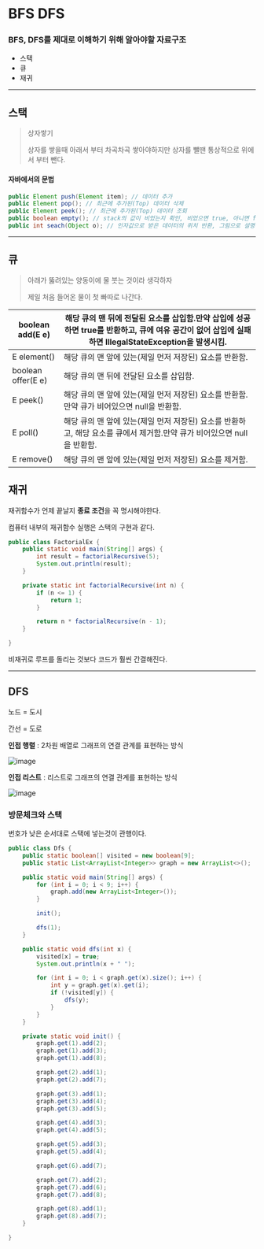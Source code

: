 # BFS DFS

### BFS, DFS를 제대로 이해하기 위해 알아야할 자료구조

* 스택
* 큐
* 재귀

------



## 스택

> 상자쌓기
>
> 상자를 쌓을때 아래서 부터 차곡차곡 쌓아야하지만 상자를 뺄땐 통상적으로 위에서 부터 뺀다. 



#### 자바에서의 문법

~~~java
public Element push(Element item); // 데이터 추가
public Element pop(); // 최근에 추가된(Top) 데이터 삭제
public Element peek(); // 최근에 추가된(Top) 데이터 조회
public boolean empty(); // stack의 값이 비었는지 확인, 비었으면 true, 아니면 false
public int seach(Object o); // 인자값으로 받은 데이터의 위치 반환, 그림으로 설명하겠음
~~~



------



## 큐

> 아래가 뚫려있는 양동이에 물 붓는 것이라 생각하자
>
> 제일 처음 들어온 물이 첫 빠따로 나간다.



| boolean add(E e)   | 해당 큐의 맨 뒤에 전달된 요소를 삽입함.만약 삽입에 성공하면 true를 반환하고, 큐에 여유 공간이 없어 삽입에 실패하면 IllegalStateException을 발생시킴. |
| ------------------ | ------------------------------------------------------------ |
| E element()        | 해당 큐의 맨 앞에 있는(제일 먼저 저장된) 요소를 반환함.      |
| boolean offer(E e) | 해당 큐의 맨 뒤에 전달된 요소를 삽입함.                      |
| E peek()           | 해당 큐의 맨 앞에 있는(제일 먼저 저장된) 요소를 반환함.만약 큐가 비어있으면 null을 반환함. |
| E poll()           | 해당 큐의 맨 앞에 있는(제일 먼저 저장된) 요소를 반환하고, 해당 요소를 큐에서 제거함.만약 큐가 비어있으면 null을 반환함. |
| E remove()         | 해당 큐의 맨 앞에 있는(제일 먼저 저장된) 요소를 제거함.      |



## 재귀

재귀함수가 언제 끝날지 **종료 조건**을 꼭 명시해야한다.

컴퓨터 내부의 재귀함수 실행은 스택의 구현과 같다.

~~~java
public class FactorialEx {
    public static void main(String[] args) {
        int result = factorialRecursive(5);
        System.out.println(result);
    }

    private static int factorialRecursive(int n) {
        if (n <= 1) {
            return 1;
        }

        return n * factorialRecursive(n - 1);
    }

}
~~~

비재귀로 루프를 돌리는 것보다 코드가 훨씬 간결해진다.

------



## DFS

노드 = 도시

간선 = 도로

**인접 행렬** : 2차원 배열로 그래프의 연결 관계를 표현하는 방식

![image](https://user-images.githubusercontent.com/33277588/90604912-883d8300-e238-11ea-9b08-eb161186a226.png)

**인접 리스트** : 리스트로 그래프의 연결 관계를 표현하는 방식

![image](https://user-images.githubusercontent.com/33277588/90604873-778d0d00-e238-11ea-9a90-4bdf2ff67a85.png)



### 방문체크와 스택 

번호가 낮은 순서대로 스택에 넣는것이 관행이다.

~~~java
public class Dfs {
    public static boolean[] visited = new boolean[9];
    public static List<ArrayList<Integer>> graph = new ArrayList<>();

    public static void main(String[] args) {
        for (int i = 0; i < 9; i++) {
            graph.add(new ArrayList<Integer>());
        }

        init();

        dfs(1);
    }

    public static void dfs(int x) {
        visited[x] = true;
        System.out.println(x + " ");

        for (int i = 0; i < graph.get(x).size(); i++) {
            int y = graph.get(x).get(i);
            if (!visited[y]) {
                dfs(y);
            }
        }
    }

    private static void init() {
        graph.get(1).add(2);
        graph.get(1).add(3);
        graph.get(1).add(8);

        graph.get(2).add(1);
        graph.get(2).add(7);

        graph.get(3).add(1);
        graph.get(3).add(4);
        graph.get(3).add(5);

        graph.get(4).add(3);
        graph.get(4).add(5);

        graph.get(5).add(3);
        graph.get(5).add(4);

        graph.get(6).add(7);

        graph.get(7).add(2);
        graph.get(7).add(6);
        graph.get(7).add(8);

        graph.get(8).add(1);
        graph.get(8).add(7);
    }

}
~~~

